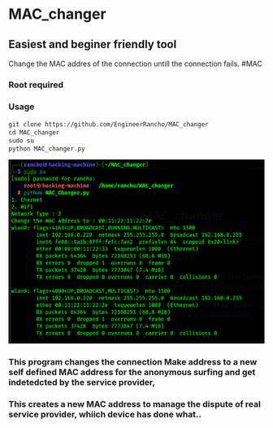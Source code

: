 # MAC_changer

## Easiest and beginer friendly tool

Change the MAC addres of the connection untill the connection fails. #MAC

### Root required

### Usage
```
git clone https://github.com/EngineerRancho/MAC_changer
cd MAC_changer
sudo su
python MAC_changer.py
```

![](.Screenshot.png)

### This program changes the connection Make address to a new self defined MAC address for the anonymous surfing and get indetedcted by the service provider,
### This creates a new MAC address to manage the dispute of real service provider, whiich device has done what..

